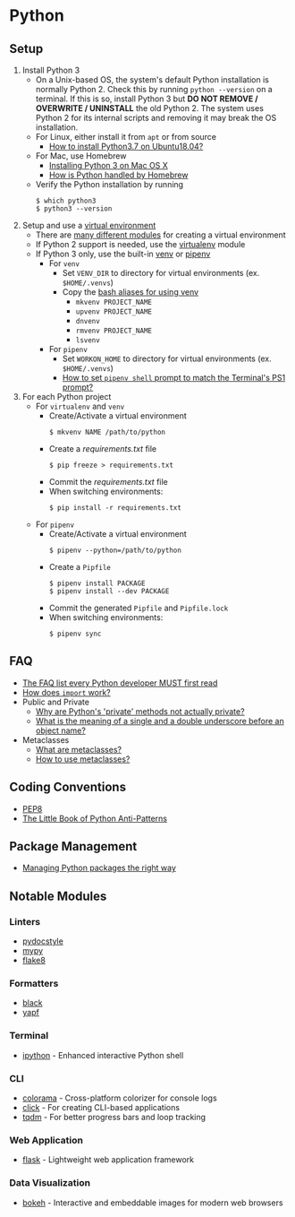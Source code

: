 # Python

## Setup

1. Install Python 3
    * On a Unix-based OS, the system's default Python installation is normally Python 2. Check this by running `python --version` on a terminal. If this is so, install Python 3 but **DO NOT REMOVE / OVERWRITE / UNINSTALL** the old Python 2. The system uses Python 2 for its internal scripts and removing it may break the OS installation.
    * For Linux, either install it from `apt` or from source
        * [How to install Python3.7 on Ubuntu18.04?](https://linuxize.com/post/how-to-install-python-3-7-on-ubuntu-18-04/)
    * For Mac, use Homebrew
        * [Installing Python 3 on Mac OS X](https://docs.python-guide.org/starting/install3/osx/)
        * [How is Python handled by Homebrew](https://docs.brew.sh/Homebrew-and-Python)
    * Verify the Python installation by running
        ```shell
        $ which python3
        $ python3 --version

        ```
1. Setup and use a [virtual environment](https://packaging.python.org/tutorials/installing-packages/#creating-virtual-environments)
    * There are [many different modules](https://stackoverflow.com/q/41573587/2745495) for creating a virtual environment
    * If Python 2 support is needed, use the [virtualenv](https://virtualenv.pypa.io/en/stable/) module
    * If Python 3 only, use the built-in [venv](https://docs.python.org/3/library/venv.html) or [pipenv](https://pypi.org/project/pipenv/)
        * For `venv`
            * Set `VENV_DIR` to directory for virtual environments (ex. `$HOME/.venvs`)
            * Copy the [bash aliases for using venv](../bash/bash_aliases)
                * `mkvenv PROJECT_NAME`
                * `upvenv PROJECT_NAME`
                * `dnvenv`
                * `rmvenv PROJECT_NAME`
                * `lsvenv`
        * For `pipenv`
            * Set `WORKON_HOME` to directory for virtual environments (ex. `$HOME/.venvs`)
            * [How to set `pipenv shell` prompt to match the Terminal's PS1 prompt?](https://stackoverflow.com/q/54922550/2745495)
1. For each Python project
    * For `virtualenv` and `venv`
        * Create/Activate a virtual environment
            ```shell
            $ mkvenv NAME /path/to/python

        * Create a *requirements.txt* file
            ```shell
            $ pip freeze > requirements.txt

            ```
        * Commit the *requirements.txt* file
        * When switching environments:
            ```shell
            $ pip install -r requirements.txt

            ```
    * For `pipenv`
        * Create/Activate a virtual environment
            ```shell
            $ pipenv --python=/path/to/python

            ```
        * Create a `Pipfile`
            ```shell
            $ pipenv install PACKAGE
            $ pipenv install --dev PACKAGE

            ```
        * Commit the generated `Pipfile` and `Pipfile.lock`
        * When switching environments:
            ```shell
            $ pipenv sync

            ```

## FAQ

* [The FAQ list every Python developer MUST first read](https://docs.python.org/3/faq/programming.html)
* [How does `import` work?](https://docs.python.org/3/tutorial/modules.html#the-module-search-path)
* Public and Private
    * [Why are Python's 'private' methods not actually private?](https://stackoverflow.com/q/70528/2745495)
    * [What is the meaning of a single and a double underscore before an object name?](https://stackoverflow.com/q/1301346/2745495)
* Metaclasses
    * [What are metaclasses?](https://stackoverflow.com/q/100003/2745495)
    * [How to use metaclasses?](https://realpython.com/python-metaclasses/)

## Coding Conventions

* [PEP8](https://www.python.org/dev/peps/pep-0008/)
* [The Little Book of Python Anti-Patterns](https://docs.quantifiedcode.com/python-anti-patterns/index.html)

## Package Management

* [Managing Python packages the right way](https://opensource.com/article/19/4/managing-python-packages)

## Notable Modules

### Linters

* [pydocstyle](https://pypi.org/project/pydocstyle/)
* [mypy](http://mypy-lang.org/)
* [flake8](https://flake8.pycqa.org/en/latest/)

### Formatters

* [black](https://github.com/psf/black)
* [yapf](https://github.com/google/yapf)

### Terminal

* [ipython](https://ipython.readthedocs.io/en/stable/index.html) - Enhanced interactive Python shell

### CLI

* [colorama](https://pypi.org/project/colorama/) - Cross-platform colorizer for console logs
* [click](https://click.palletsprojects.com) - For creating CLI-based applications
* [tqdm](https://tqdm.github.io/) - For better progress bars and loop tracking

### Web Application

* [flask](https://flask.palletsprojects.com/) - Lightweight web application framework

### Data Visualization

* [bokeh](https://bokeh.pydata.org/en/latest/) - Interactive and embeddable images for modern web browsers
